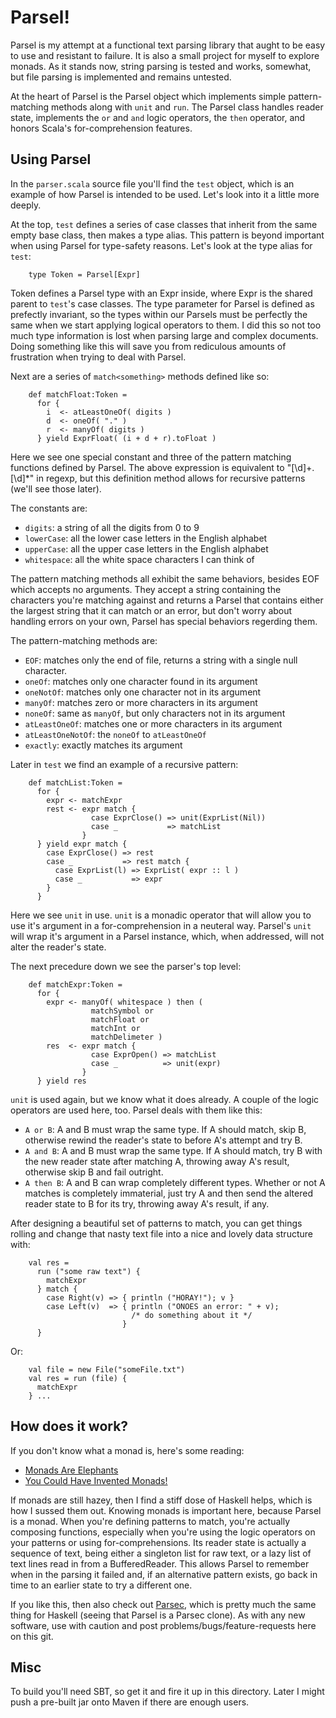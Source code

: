 # Parsel!

Parsel is my attempt at a functional text parsing library that aught to be 
easy to use and resistant to failure.  It is also a small project for myself
to explore monads.  As it stands now, string parsing is tested and works, 
somewhat, but file parsing is implemented and remains untested.

At the heart of Parsel is the Parsel object which implements simple pattern-
matching methods along with `unit` and `run`.  The Parsel class handles
reader state, implements the `or` and `and` logic operators, the `then` 
operator, and honors Scala's for-comprehension features.

## Using Parsel

In the `parser.scala` source file you'll find the `test` object, which is
an example of how Parsel is intended to be used.  Let's look into it a
little more deeply.

At the top, `test` defines a series of case classes that inherit from the same
empty base class, then makes a type alias.  This pattern is beyond important
when using Parsel for type-safety reasons.  Let's look at the type alias for
`test`:

        type Token = Parsel[Expr]

Token defines a Parsel type with an Expr inside, where Expr is the shared 
parent to `test`'s case classes.  The type parameter for Parsel is defined as
prefectly invariant, so the types within our Parsels must be perfectly the 
same when we start applying logical operators to them.  I did this so not too 
much type information is lost when parsing large and complex documents.
Doing something like this will save you from rediculous amounts of frustration
when trying to deal with Parsel.

Next are a series of `match<something>` methods defined like so:

        def matchFloat:Token =
          for {
            i  <- atLeastOneOf( digits )
            d  <- oneOf( "." )
            r  <- manyOf( digits )
          } yield ExprFloat( (i + d + r).toFloat )

Here we see one special constant and three of the pattern matching functions
defined by Parsel.  The above expression is equivalent to "[\d]+\.[\d]*" in
regexp, but this definition method allows for recursive patterns (we'll see 
those later).

The constants are:

* `digits`: a string of all the digits from 0 to 9
* `lowerCase`: all the lower case letters in the English alphabet
* `upperCase`: all the upper case letters in the English alphabet
* `whitespace`: all the white space characters I can think of

The pattern matching methods all exhibit the same behaviors, besides EOF which
accepts no arguments.  They accept a string containing the characters you're 
matching against and returns a Parsel that contains either the largest string 
that it can match or an error, but don't worry about handling errors on your 
own, Parsel has special behaviors regerding them.

The pattern-matching methods are:

* `EOF`: matches only the end of file, returns a string with a single null 
character.
* `oneOf`: matches only one character found in its argument
* `oneNotOf`: matches only one character not in its argument
* `manyOf`: matches zero or more characters in its argument
* `noneOf`: same as `manyOf`, but only characters not in its argument
* `atLeastOneOf`: matches one or more characters in its argument
* `atLeastOneNotOf`: the `noneOf` to `atLeastOneOf`
* `exactly`: exactly matches its argument

Later in `test` we find an example of a recursive pattern:

        def matchList:Token =
          for {
            expr <- matchExpr
            rest <- expr match {
                      case ExprClose() => unit(ExprList(Nil))
                      case _           => matchList
                    }
          } yield expr match {
            case ExprClose() => rest
            case _           => rest match {
              case ExprList(l) => ExprList( expr :: l )
              case _           => expr
            }
          }

Here we see `unit` in use.  `unit` is a monadic operator that will allow you to
use it's argument in a for-comprehension in a neuteral way.  Parsel's `unit` 
will wrap it's argument in a Parsel instance, which, when addressed, will not 
alter the reader's state.

The next precedure down we see the parser's top level:

        def matchExpr:Token = 
          for {
            expr <- manyOf( whitespace ) then (
                      matchSymbol or
                      matchFloat or
                      matchInt or
                      matchDelimeter )
            res  <- expr match {
                      case ExprOpen() => matchList
                      case _          => unit(expr)
                    }
          } yield res

`unit` is used again, but we know what it does already.  A couple of the 
logic operators are used here, too.  Parsel deals with them like this:

* `A or B`: A and B must wrap the same type.  If A should match, skip B, 
otherwise rewind the reader's state to before A's attempt and try B.
* `A and B`: A and B must wrap the same type.  If A should match, try B
with the new reader state after matching A, throwing away A's result, 
otherwise skip B and fail outright.
* `A then B`: A and B can wrap completely different types.  Whether or not
A matches is completely immaterial, just try A and then send the altered
reader state to B for its try, throwing away A's result, if any.

After designing a beautiful set of patterns to match, you can get things 
rolling and change that nasty text file into a nice and lovely data structure
with:

        val res = 
          run ("some raw text") {
            matchExpr
          } match {
            case Right(v) => { println ("HORAY!"); v }
            case Left(v)  => { println ("ONOES an error: " + v); 
                               /* do something about it */ 
                             }
          }

Or:

        val file = new File("someFile.txt")
        val res = run (file) {
          matchExpr
        } ...

## How does it work?

If you don't know what a monad is, here's some reading:

* [Monads Are Elephants](http://james-iry.blogspot.com/2007/09/monads-are-elephants-part-1.html)
* [You Could Have Invented Monads!](http://blog.sigfpe.com/2006/08/you-could-have-invented-monads-and.html)

If monads are still hazey, then I find a stiff dose of Haskell helps, which is
how I sussed them out.  Knowing monads is important here, because Parsel is 
a monad.  When you're defining patterns to match, you're actually composing
functions, especially when you're using the logic operators on
your patterns or using for-comprehensions.  Its reader state is actually a
sequence of text, being either a singleton list for raw text, or a lazy list
of text lines read in from a BufferedReader.  This allows Parsel to remember
when in the parsing it failed and, if an alternative pattern exists, go back
in time to an earlier state to try a different one.

If you like this, then also check out [Parsec](www.haskell.org/haskellwiki/Parsec), which is pretty much the same thing for Haskell (seeing that Parsel is a
Parsec clone).  As with any new software, use with caution and post 
problems/bugs/feature-requests here on this git.

## Misc

To build you'll need SBT, so get it and fire it up in this directory.  Later
I might push a pre-built jar onto Maven if there are enough users.